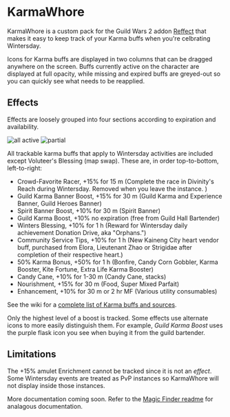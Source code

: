 # KarmaWhore

KarmaWhore is a custom pack for the Guild Wars 2 addon [Reffect](https://github.com/Zerthox/gw2-reffect/) that makes it easy to keep track of your Karma buffs when you're celbrating Wintersday.

Icons for Karma buffs are displayed in two columns that can be dragged anywhere on the screen. Buffs currently active on the character are displayed at full opacity, while missing and expired buffs are greyed-out so you can quickly see what needs to be reapplied.

## Effects
Effects are loosely grouped into four sections according to expiration and availability.

![all active](https://github.com/user-attachments/assets/926fdd2d-9967-4304-9f25-51a1a7e604f2)
![partial](https://github.com/user-attachments/assets/8366c8b2-a8de-4b76-bb1e-0b6d39761bba)

All trackable karma buffs that apply to Wintersday activities are included except Voluteer's Blessing (map swap). These are, in order top-to-bottom, left-to-right:
* Crowd-Favorite Racer, +15% for 15 m (Complete the race in Divinity's Reach during Wintersday. Removed when you leave the instance. )
* Guild Karma Banner Boost, +15% for 30 m (Guild Karma and Experience Banner, Guild Heroes Banner)
* Spirit Banner Boost, +10% for 30 m (Spirit Banner)
* Guild Karma Boost, +10% no expiration (free from Guild Hall Bartender)
* Winters Blessing, +10% for 1 h (Reward for Wintersday daily achievement Donation Drive, aka "Orphans.")
* Community Service Tips, +10% for 1 h (New Kaineng City heart vendor buff, purchased from Elora, Lieutenant Zhao or Strigidae after completion of their respective heart.)
* 50% Karma Bonus, +50% for 1 h (Bonfire, Candy Corn Gobbler, Karma Booster, Kite Fortune, Extra Life Karma Booster)
* Candy Cane, +10% for 1-30 m (Candy Cane, stacks)
* Nourishment, +15% for 30 m (Food, Super Mixed Parfait)
* Enhancement, +10% for 30 m or 2 hr MF (Various utility consumables)

See the wiki for a [complete list of Karma buffs and sources](https://wiki.guildwars2.com/wiki/Karma#Modifiers). 

Only the highest level of a boost is tracked. Some effects use alternate icons to more easily distinguish them. For example, _Guild Karma Boost_ uses the purple flask icon you see when buying it from the guild bartender.

## Limitations
The +15% amulet Enrichment cannot be tracked since it is not an _effect_. Some Wintersday events are treated as PvP instances so KarmaWhore will not display inside those instances.

More documentation coming soon. Refer to the [Magic Finder readme](https://github.com/DominantNostril/MagicFinder) for analagous documentation.
